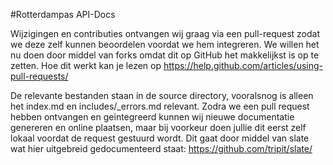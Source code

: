 #Rotterdampas API-Docs

Wijzigingen en contributies ontvangen wij graag via een pull-request zodat we deze zelf kunnen beoordelen voordat we hem integreren. We willen het nu doen door middel van forks omdat dit op GitHub het makkelijkst is op te zetten. Hoe dit werkt kan je lezen op https://help.github.com/articles/using-pull-requests/

De relevante bestanden staan in de source directory, vooralsnog is alleen het index.md en includes/_errors.md relevant. Zodra we een pull request hebben ontvangen en geintegreerd kunnen wij nieuwe documentatie genereren en online plaatsen, maar bij voorkeur doen jullie dit eerst zelf lokaal voordat de request gestuurd wordt. Dit gaat door middel van slate wat hier uitgebreid gedocumenteerd staat: https://github.com/tripit/slate/